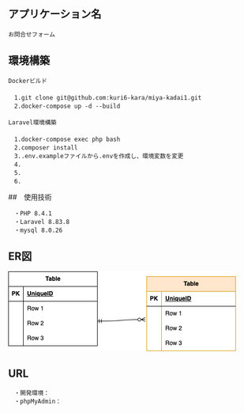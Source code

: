 ## アプリケーション名
```
お問合せフォーム
```

## 環境構築
```
Dockerビルド
　
　1.git clone git@github.com:kuri6-kara/miya-kadai1.git
　2.docker-compose up -d --build

Laravel環境構築
　
　1.docker-compose exec php bash
　2.composer install
　3..env.exampleファイルから.envを作成し、環境変数を変更
　4.
　5.
　6.
```

##　使用技術
```
　・PHP 8.4.1
　・Laravel 8.83.8
　・mysql 8.0.26
```

## ER図
![ER図](ER.drawio.png)

## URL
```
　・開発環境：
　・phpMyAdmin：
```